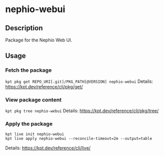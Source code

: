 # nephio-webui

## Description
Package for the Nephio Web UI.

## Usage

### Fetch the package
`kpt pkg get REPO_URI[.git]/PKG_PATH[@VERSION] nephio-webui`
Details: https://kpt.dev/reference/cli/pkg/get/

### View package content
`kpt pkg tree nephio-webui`
Details: https://kpt.dev/reference/cli/pkg/tree/

### Apply the package
```
kpt live init nephio-webui
kpt live apply nephio-webui --reconcile-timeout=2m --output=table
```
Details: https://kpt.dev/reference/cli/live/
